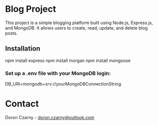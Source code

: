 # Blog Project

This project is a simple blogging platform built using Node.js, Express.js, and MongoDB. It allows users to create, read, update, and delete blog posts.

## Installation

npm install express
npm install morgan
npm install mongoose

### Set up a .env file with your MongoDB login:
DB_URI=mongodb+srv://yourMongoDBConnectionString

# Contact
Doron Czarny - doron.czarny@outlook.com




